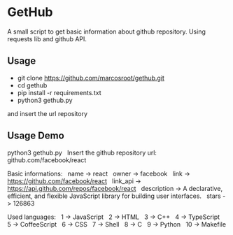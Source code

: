 # GetHub
A small script to get basic information about github repository. Using requests lib and github API. 

## Usage
- git clone https://github.com/marcosroot/gethub.git
- cd gethub
- pip install -r requirements.txt
- python3 gethub.py
 
 and insert the url repository

## Usage Demo
python3 gethub.py &nbsp;
Insert the github repository url: github.com/facebook/react &nbsp;

Basic informations: &nbsp;
name -> react &nbsp;
owner -> facebook &nbsp;
link -> https://github.com/facebook/react &nbsp;
link_api -> https://api.github.com/repos/facebook/react &nbsp;
description -> A declarative, efficient, and flexible JavaScript library for building user interfaces. &nbsp;
stars -> 126863 &nbsp;

Used languages: &nbsp;
1 -> JavaScript &nbsp;
2 -> HTML &nbsp;
3 -> C++ &nbsp;
4 -> TypeScript &nbsp;
5 -> CoffeeScript &nbsp;
6 -> CSS &nbsp;
7 -> Shell &nbsp;
8 -> C &nbsp;
9 -> Python &nbsp;
10 -> Makefile
